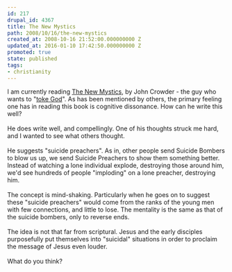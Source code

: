 ```yaml
---
id: 217
drupal_id: 4367
title: The New Mystics
path: 2008/10/16/the-new-mystics
created_at: 2008-10-16 21:52:00.000000000 Z
updated_at: 2016-01-10 17:42:50.000000000 Z
promoted: true
state: published
tags:
- christianity
---
```

I am currently reading <a href="http://www.thenewmystics.org/">The New Mystics</a>, by John Crowder - the guy who wants to "<a href="http://www.youtube.com/watch?v=h5YJPGaH_n0">toke God</a>". As has been mentioned by others, the primary feeling one has in reading this book is cognitive dissonance. How can he write this well?<br /><br />He does write well, and compellingly. One of his thoughts struck me hard, and I wanted to see what others thought.<br /><br />He suggests "suicide preachers". As in, other people send Suicide Bombers to blow us up, we send Suicide Preachers to show them something better. Instead of watching a lone individual explode, destroying those around him, we'd see hundreds of people "imploding" on a lone preacher, destroying him.<br /><br />The concept is mind-shaking. Particularly when he goes on to suggest these "suicide preachers" would come from the ranks of the young men with few connections, and little to lose. The mentality is the same as that of the suicide bombers, only to reverse ends.<br /><br />The idea is not that far from scriptural. Jesus and the early disciples purposefully put themselves into "suicidal" situations in order to proclaim the message of Jesus even louder.<br /><br />What do you think?
